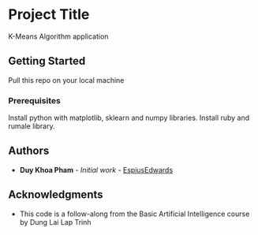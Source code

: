 # Project Title

K-Means Algorithm application

## Getting Started

Pull this repo on your local machine

### Prerequisites

Install python with matplotlib, sklearn and numpy libraries. Install ruby and rumale library.


## Authors

* **Duy Khoa Pham** - *Initial work* - [EspiusEdwards]([https://github.com/PurpleBooth](https://github.com/EspiusEdwards))


## Acknowledgments

* This code is a follow-along from the Basic Artificial Intelligence course by Dung Lai Lap Trinh
